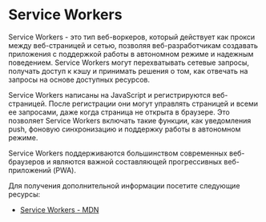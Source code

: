 # Service Workers

Service Workers - это тип веб-воркеров, который действует как прокси между веб-страницей и сетью, позволяя веб-разработчикам создавать приложения с поддержкой работы в автономном режиме и надежным поведением. Service Workers могут перехватывать сетевые запросы, получать доступ к кэшу и принимать решения о том, как отвечать на запросы на основе доступных ресурсов.

Service Workers написаны на JavaScript и регистрируются веб-страницей. После регистрации они могут управлять страницей и всеми ее запросами, даже когда страница не открыта в браузере. Это позволяет Service Workers включать такие функции, как уведомления push, фоновую синхронизацию и поддержку работы в автономном режиме.

Service Workers поддерживаются большинством современных веб-браузеров и являются важной составляющей прогрессивных веб-приложений (PWA).

Для получения дополнительной информации посетите следующие ресурсы:

- [Service Workers - MDN](https://developer.mozilla.org/en-US/docs/Web/API/Service_Worker_API)
